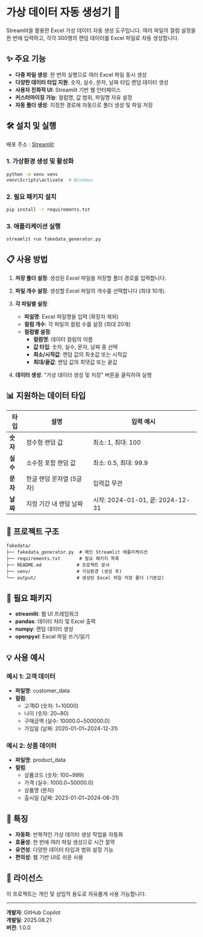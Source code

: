 # 가상 데이터 자동 생성기 🎲

Streamlit을 활용한 Excel 가상 데이터 자동 생성 도구입니다. 여러 파일의 컬럼 설정을 한 번에 입력하고, 각각 300행의 랜덤 데이터를 Excel 파일로 자동 생성합니다.

## ✨ 주요 기능

- **다중 파일 생성**: 한 번의 실행으로 여러 Excel 파일 동시 생성
- **다양한 데이터 타입 지원**: 숫자, 실수, 문자, 날짜 타입 랜덤 데이터 생성
- **사용자 친화적 UI**: Streamlit 기반 웹 인터페이스
- **커스터마이징 가능**: 컬럼명, 값 범위, 파일명 자유 설정
- **자동 폴더 생성**: 지정한 경로에 자동으로 폴더 생성 및 파일 저장

## 🛠 설치 및 실행
배포 주소 : [Streamlit](https://fdgmadebymoon.streamlit.app/)
### 1. 가상환경 생성 및 활성화
```bash
python -m venv venv
venv\Scripts\activate  # Windows
```

### 2. 필요 패키지 설치
```bash
pip install -r requirements.txt
```

### 3. 애플리케이션 실행
```bash
streamlit run fakedata_generator.py
```

## 📋 사용 방법

1. **저장 폴더 설정**: 생성된 Excel 파일을 저장할 폴더 경로를 입력합니다.

2. **파일 개수 설정**: 생성할 Excel 파일의 개수를 선택합니다 (최대 10개).

3. **각 파일별 설정**:
   - **파일명**: Excel 파일명을 입력 (확장자 제외)
   - **컬럼 개수**: 각 파일의 컬럼 수를 설정 (최대 20개)
   - **컬럼별 설정**:
     - **컬럼명**: 데이터 컬럼의 이름
     - **값 타입**: 숫자, 실수, 문자, 날짜 중 선택
     - **최소/시작값**: 랜덤 값의 최솟값 또는 시작값
     - **최대/끝값**: 랜덤 값의 최댓값 또는 끝값

4. **데이터 생성**: "가상 데이터 생성 및 저장" 버튼을 클릭하여 실행

## 📊 지원하는 데이터 타입

| 타입 | 설명 | 입력 예시 |
|------|------|-----------|
| **숫자** | 정수형 랜덤 값 | 최소: 1, 최대: 100 |
| **실수** | 소수점 포함 랜덤 값 | 최소: 0.5, 최대: 99.9 |
| **문자** | 한글 랜덤 문자열 (5글자) | 입력값 무관 |
| **날짜** | 지정 기간 내 랜덤 날짜 | 시작: 2024-01-01, 끝: 2024-12-31 |

## 📁 프로젝트 구조

```
fakedata/
├── fakedata_generator.py  # 메인 Streamlit 애플리케이션
├── requirements.txt       # 필요 패키지 목록
├── README.md             # 프로젝트 문서
├── venv/                 # 가상환경 (생성 후)
└── output/               # 생성된 Excel 파일 저장 폴더 (기본값)
```

## 🔧 필요 패키지

- **streamlit**: 웹 UI 프레임워크
- **pandas**: 데이터 처리 및 Excel 출력
- **numpy**: 랜덤 데이터 생성
- **openpyxl**: Excel 파일 쓰기/읽기

## 💡 사용 예시

### 예시 1: 고객 데이터
- **파일명**: customer_data
- **컬럼**: 
  - 고객ID (숫자: 1~10000)
  - 나이 (숫자: 20~80)
  - 구매금액 (실수: 10000.0~500000.0)
  - 가입일 (날짜: 2020-01-01~2024-12-31)

### 예시 2: 상품 데이터
- **파일명**: product_data
- **컬럼**:
  - 상품코드 (숫자: 100~999)
  - 가격 (실수: 1000.0~50000.0)
  - 상품명 (문자)
  - 출시일 (날짜: 2023-01-01~2024-08-31)

## 🎯 특징

- **자동화**: 반복적인 가상 데이터 생성 작업을 자동화
- **효율성**: 한 번에 여러 파일 생성으로 시간 절약
- **유연성**: 다양한 데이터 타입과 범위 설정 가능
- **편의성**: 웹 기반 UI로 쉬운 사용

## 📝 라이선스

이 프로젝트는 개인 및 상업적 용도로 자유롭게 사용 가능합니다.

---

**개발자**: GitHub Copilot  
**개발일**: 2025.08.21  
**버전**: 1.0.0
